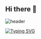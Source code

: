 ## Hi there 👋
![header](https://capsule-render.vercel.app/api?type=rect&color=_#B0C1B5&height=300&section=header&text=capsule%20render&fontSize=90)


[![Typing SVG](https://readme-typing-svg.herokuapp.com/?color=1E90FF&size=35&center=true&vCenter=true&width=1000&lines=My+name+is+Gabriel+Vilela;I'm+from+Brazil;BIM+Architect+and+future+Data+Scientist)](https://git.io/typing-svg)


<!--
**gbrfvilela/gbrfvilela** is a ✨ _special_ ✨ repository because its `README.md` (this file) appears on your GitHub profile.

Here are some ideas to get you started:

- 🔭 I’m currently working on ...
- 🌱 I’m currently learning ...
- 👯 I’m looking to collaborate on ...
- 🤔 I’m looking for help with ...
- 💬 Ask me about ...
- 📫 How to reach me: ...
- 😄 Pronouns: ...
- ⚡ Fun fact: ...
-->
